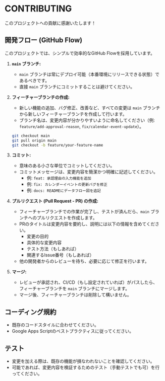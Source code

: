 # CONTRIBUTING

このプロジェクトへの貢献に感謝いたします！

## 開発フロー (GitHub Flow)

このプロジェクトでは、シンプルで効率的なGitHub Flowを採用しています。

1.  **`main` ブランチ:**
    *   `main` ブランチは常にデプロイ可能（本番環境にリリースできる状態）であるべきです。
    *   直接 `main` ブランチにコミットすることは避けてください。

2.  **フィーチャーブランチの作成:**
    *   新しい機能の追加、バグ修正、改善など、すべての変更は `main` ブランチから新しいフィーチャーブランチを作成して行います。
    *   ブランチ名は、変更内容が分かりやすいように命名してください（例: `feature/add-approval-reason`, `fix/calendar-event-update`）。

    ```bash
    git checkout main
    git pull origin main
    git checkout -b feature/your-feature-name
    ```

3.  **コミット:**
    *   意味のある小さな単位でコミットしてください。
    *   コミットメッセージは、変更内容を簡潔かつ明確に記述してください。
        *   例: `feat: 承認理由の入力機能を追加`
        *   例: `fix: カレンダーイベントの更新バグを修正`
        *   例: `docs: READMEにデータフロー図を追記`

4.  **プルリクエスト (Pull Request - PR) の作成:**
    *   フィーチャーブランチでの作業が完了し、テストが済んだら、`main` ブランチへのプルリクエストを作成します。
    *   PRのタイトルは変更内容を要約し、説明には以下の情報を含めてください。
        *   変更の目的
        *   具体的な変更内容
        *   テスト方法（もしあれば）
        *   関連するIssue番号（もしあれば）
    *   他の開発者からのレビューを待ち、必要に応じて修正を行います。

5.  **マージ:**
    *   レビューが承認され、CI/CD（もし設定されていれば）がパスしたら、フィーチャーブランチを `main` ブランチにマージします。
    *   マージ後、フィーチャーブランチは削除して構いません。

## コーディング規約

*   既存のコードスタイルに合わせてください。
*   Google Apps Scriptのベストプラクティスに従ってください。

## テスト

*   変更を加える際は、既存の機能が損なわれないことを確認してください。
*   可能であれば、変更内容を検証するためのテスト（手動テストでも可）を行ってください。
